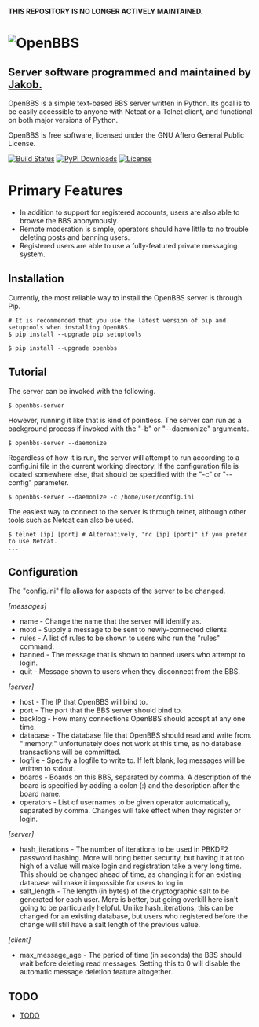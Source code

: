 **THIS REPOSITORY IS NO LONGER ACTIVELY MAINTAINED.**

![OpenBBS](https://raw.github.com/TsarFox/openbbs/master/OpenBBS_Logo.png "OpenBBS")
=========
## Server software programmed and maintained by [Jakob.](http://tsar-fox.com/)
OpenBBS is a simple text-based BBS server written in Python. Its goal is to be easily accessible to anyone with Netcat or a Telnet client, and functional on both major versions of Python.

OpenBBS is free software, licensed under the GNU Affero General Public License.

[![Build Status](https://travis-ci.org/TsarFox/openbbs.svg?branch=master)](https://travis-ci.org/TsarFox/openbbs)  [![PyPI Downloads](https://img.shields.io/pypi/dm/OpenBBS.svg)](https://pypi.python.org/pypi/OpenBBS/)  [![License](https://img.shields.io/github/license/tsarfox/openbbs.svg)](https://www.gnu.org/licenses/agpl-3.0.html)


Primary Features
================

* In addition to support for registered accounts, users are also able to browse the BBS anonymously.
* Remote moderation is simple, operators should have little to no trouble deleting posts and banning users.
* Registered users are able to use a fully-featured private messaging system.


Installation
------------

Currently, the most reliable way to install the OpenBBS server is through Pip.

    # It is recommended that you use the latest version of pip and setuptools when installing OpenBBS.
    $ pip install --upgrade pip setuptools

    $ pip install --upgrade openbbs


Tutorial
--------

The server can be invoked with the following.

    $ openbbs-server

However, running it like that is kind of pointless. The server can run as a background process if invoked with the "-b" or "--daemonize" arguments.

    $ openbbs-server --daemonize

Regardless of how it is run, the server will attempt to run according to a config.ini file in the current working directory. If the configuration file is located somewhere else, that should be specified with the "-c" or "--config" parameter.

    $ openbbs-server --daemonize -c /home/user/config.ini

The easiest way to connect to the server is through telnet, although other tools such as Netcat can also be used.

    $ telnet [ip] [port] # Alternatively, "nc [ip] [port]" if you prefer to use Netcat.
    ...


Configuration
-------------

The "config.ini" file allows for aspects of the server to be changed.

*[messages]*
* name - Change the name that the server will identify as.
* motd - Supply a message to be sent to newly-connected clients.
* rules - A list of rules to be shown to users who run the "rules" command.
* banned - The message that is shown to banned users who attempt to login.
* quit - Message shown to users when they disconnect from the BBS.

*[server]*
* host - The IP that OpenBBS will bind to.
* port - The port that the BBS server should bind to.
* backlog - How many connections OpenBBS should accept at any one time.
* database - The database file that OpenBBS should read and write from. ":memory:" unfortunately does not work at this time, as no database transactions will be committed.
* logfile - Specify a logfile to write to. If left blank, log messages will be written to stdout.
* boards - Boards on this BBS, separated by comma. A description of the board is specified by adding a colon (:) and the description after the board name.
* operators - List of usernames to be given operator automatically, separated by comma. Changes will take effect when they register or login.

*[server]*
* hash_iterations - The number of iterations to be used in PBKDF2 password hashing. More will bring better security, but having it at too high of a value will make login and registration take a very long time. This should be changed ahead of time, as changing it for an existing database will make it impossible for users to log in.
* salt_length - The length (in bytes) of the cryptographic salt to be generated for each user. More is better, but going overkill here isn't going to be particularly helpful. Unlike hash_iterations, this can be changed for an existing database, but users who registered before the change will still have a salt length of the previous value.

*[client]*
* max_message_age - The period of time (in seconds) the BBS should wait before deleting read messages. Setting this to 0 will disable the automatic message deletion feature altogether.


TODO
----
- [TODO](/TODO.md)
